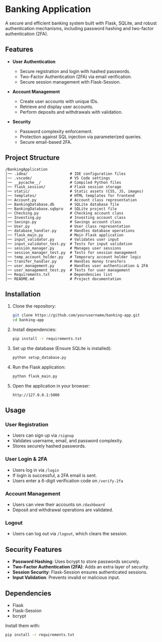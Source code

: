 # Banking Application

A secure and efficient banking system built with Flask, SQLite, and robust authentication mechanisms, including password hashing and two-factor authentication (2FA).

## Features

- **User Authentication**
  - Secure registration and login with hashed passwords.
  - Two-Factor Authentication (2FA) via email verification.
  - Secure session management with Flask-Session.
  
- **Account Management**
  - Create user accounts with unique IDs.
  - Retrieve and display user accounts.
  - Perform deposits and withdrawals with validation.

- **Security**
  - Password complexity enforcement.
  - Protection against SQL injection via parameterized queries.
  - Secure email-based 2FA.

## Project Structure

```
/BankingApplication
│── .idea/                   # IDE configuration files
│── .vscode/                 # VS Code settings
│── __pycache__/             # Compiled Python files
│── flask_session/           # Flask session storage
│── static/                  # Static assets (CSS, JS, images)
│── templates/               # HTML templates for frontend
│── Account.py               # Account class representation
│── BankingDatabase.db       # SQLite database file
│── BankingDatabase.sqbpro   # SQLite project file
│── Checking.py              # Checking account class
│── Investing.py             # Investing account class
│── Savings.py               # Savings account class
│── User.py                  # User class representation
│── database_handler.py      # Handles database operations
│── flask_main.py            # Main Flask application
│── input_validator.py       # Validates user input
│── input_validator_test.py  # Tests for input validation
│── session_manager.py       # Manages user sessions
│── session_manager_test.py  # Tests for session management
│── temp_account_holder.py   # Temporary account holder logic
│── transfer_handler.py      # Handles money transfers
│── user_management.py       # Handles user authentication & 2FA
│── user_management_test.py  # Tests for user management
│── Requirements.txt         # Dependencies list
│── README.md                # Project documentation
```

## Installation

1. Clone the repository:
   ```sh
   git clone https://github.com/yourusername/banking-app.git
   cd banking-app
   ```

2. Install dependencies:
   ```sh
   pip install -r requirements.txt
   ```

3. Set up the database (Ensure SQLite is installed):
   ```sh
   python setup_database.py
   ```

4. Run the Flask application:
   ```sh
   python flask_main.py
   ```

5. Open the application in your browser:
   ```
   http://127.0.0.1:5000
   ```

## Usage

### User Registration
- Users can sign up via `/signup`
- Validates username, email, and password complexity.
- Stores securely hashed passwords.

### User Login & 2FA
- Users log in via `/login`
- If login is successful, a 2FA email is sent.
- Users enter a 6-digit verification code on `/verify-2fa`

### Account Management
- Users can view their accounts on `/dashboard`
- Deposit and withdrawal operations are validated.

### Logout
- Users can log out via `/logout`, which clears the session.

## Security Features

- **Password Hashing**: Uses bcrypt to store passwords securely.
- **Two-Factor Authentication (2FA)**: Adds an extra layer of security.
- **Session Security**: Flask-Session ensures authenticated sessions.
- **Input Validation**: Prevents invalid or malicious input.

## Dependencies

- Flask
- Flask-Session
- bcrypt

Install them with:
```sh
pip install -r requirements.txt
```

